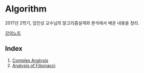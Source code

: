 # Algorithm
2017년 2학기, 임인성 교수님의 알고리즘설계와 분석에서 배운 내용을 정리.

[강의노트](https://www.dropbox.com/s/k75vym8r6wz6gzd/%EC%95%8C%EA%B3%A0%EB%A6%AC%EC%A6%98.pdf?dl=0)

## Index
1. [Complex Analysis](Complexity_Analysis.md)
2. [Analysis of Fibonacci](Analysis_of_Fibonacci.md)
